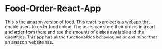 # Food-Order-React-App
This is the amazon version of food. This react.js project is a webapp that enable users to order food online. The users can store their orders in a cart and order from there and see the amounts of dishes available and the quantities. This app has all the functionalities behavior, major and minor that an amazon website has.
